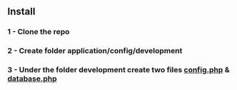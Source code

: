 ## Install
### 1 - Clone the repo
### 2 - Create folder application/config/development
### 3 - Under the folder  development create two files <a href="">config.php</a> & <a href="">database.php</a>

